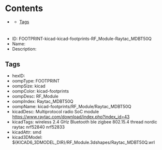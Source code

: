 



Contents
========

* [](#)
	* [Tags](#tags)

# 

- ID: FOOTPRINT-kicad-kicad-footprints-RF_Module-Raytac_MDBT50Q
- Name: 
- Description: 

## Tags

- hexID: 
- oompType: FOOTPRINT
- oompSize: kicad
- oompColor: kicad-footprints
- oompDesc: RF_Module
- oompIndex: Raytac_MDBT50Q
- oompName: kicad-footprints/RF_Module/Raytac_MDBT50Q
- kicadDesc: Multiprotocol radio SoC module https://www.raytac.com/download/index.php?index_id=43
- kicadTags: wireless 2.4 GHz Bluetooth ble zigbee 802.15.4 thread nordic raytac nrf52840 nrf52833
- kicadAttr: smd
- kicad3DModel: ${KICAD6_3DMODEL_DIR}/RF_Module.3dshapes/Raytac_MDBT50Q.wrl
